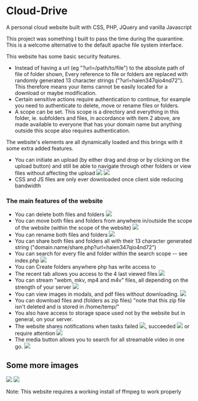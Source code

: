 # Cloud-Drive
A personal cloud website built with CSS, PHP, JQuery and vanilla Javascript

This project was something I built to pass the time during the quarantine. This is a welcome alternative to the default apache file system interface.

This website has some basic security features.
* Instead of having a url (eg "?url=/path/to/file") to the absolute path of file of folder shown, Every reference to file or folders are replaced with randomly generated 13 character strings ("?url=haien347qio4nd72"). This therefore means your items cannot be easily located for a download or maybe modification. 
* Certain sensitive actions require authentication to continue, for example you need to authenticate to delete, move or rename files or folders.
* A scope can be set. This scope is a directory and everything in this folder, ie. subfolders and files, in accordance with item 2 above, are made available to everyone that has your domain name but anything outside this scope also requires authentication.

The website's elements are all dynamically loaded and this brings with it some extra added features.
* You can initiate an upload (by either drag and drop or by clicking on the upload button) and still be able to navigate through other folders or view files without affecting the upload ![](Githubimages/13.png) ![](Githubimages/12.png)
* CSS and JS files are only ever downloaded once client side reducing bandwidth

### The main features of the website
* You can delete both files and folders ![](Githubimages/6.png)
* You can move both files and folders from anywhere in/outside the scope of the website (within the scope of the website) ![](Githubimages/4.png)
* You can rename both files and folders ![](Githubimages/5.png)
* You can share both files and folders all with their 13 character generated string ("domain.name/share.php?url=haien347qio4nd72")
* You can search for every file and folder within the search scope -- see index.php ![](Githubimages/14.png)
* You can Create folders anywhere php has write access to
* The recent tab allows you access to the 4 last viewed files ![](Githubimages/1.png)
* You can stream "webm, mkv, mp4 and m4v" files, all depending on the strength of your server ![](Githubimages/7.png)
* You can view images in modals, and pdf files without downloading. ![](Githubimages/8.png)
* You can download files and (folders as zip files) "note that this zip file isn't deleted and is stored in /home/temp/"
* You also have access to storage space used not by the website but in general, on your server.
* The website shares notifications when tasks failed ![](Githubimages/11.png), succeeded ![](Githubimages/10.png) or require attention ![](Githubimages/9.png)
* The media button allows you to search for all streamable video in one go. ![](Githubimages/15.png)

## Some more images
![](Githubimages/2.png) ![](Githubimages/3.png)


Note: This website requires a working install of ffmpeg to work properly
